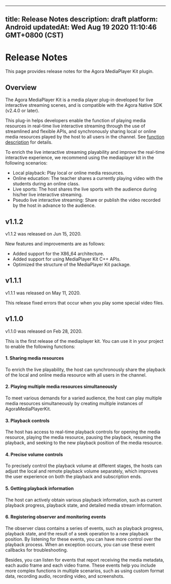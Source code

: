 
---
title: Release Notes
description: draft
platform: Android
updatedAt: Wed Aug 19 2020 11:10:46 GMT+0800 (CST)
---
# Release Notes
This page provides release notes for the Agora MediaPlayer Kit plugin.

## Overview
The Agora MediaPlayer Kit is a media player plug-in developed for live interactive streaming scenes, and is compatible with the Agora Native SDK (v2.4.0 or later).

This plug-in helps developers enable the function of playing media resources in real-time live interactive streaming through the use of streamlined and flexible APIs, and synchronously sharing local or online media resources played by the host to all users in the channel. See [function description](https://docs.agora.io/en/Interactive%20Broadcast/mediaplayer_android?platform=Android#function-description) for details.

To enrich the live interactive streaming playability and improve the real-time interactive experience, we recommend using the mediaplayer kit in the following scenarios:
- Local playback: Play local or online media resources.
- Online education: The teacher shares a currently playing video with the students during an online class.
- Live sports: The host shares the live sports with the audience during his/her live interactive streaming.
- Pseudo live interactive streaming: Share or publish the video recorded by the host in advance to the audience.

## v1.1.2

v1.1.2 was released on Jun 15, 2020.

New features and improvements are as follows:
- Added support for the X86_64 architecture.
- Added support for using MediaPlayer Kit C++ APIs.
- Optimized the structure of the MediaPlayer Kit package.

## v1.1.1

v1.1.1 was released on May 11, 2020.

This release fixed errors that occur when you play some special video files.

## v1.1.0

v1.1.0 was released on Feb 28, 2020.

This is the first release of the mediaplayer kit. You can use it in your project to enable the following functions:

#### 1. Sharing media resources
To enrich the live playability, the host can synchronously share the playback of the local and online media resource with all users in the channel.

#### 2. Playing multiple media resources simultaneously
To meet various demands for a varied audience, the host can play multiple media resources simultaneously by creating multiple instances of AgoraMediaPlayerKit.

#### 3. Playback controls
The host has access to real-time playback controls for opening the media resource, playing the media resource, pausing the playback, resuming the playback, and seeking to the new playback position of the media resource.

#### 4. Precise volume controls
To precisely control the playback volume at different stages, the hosts can adjust the local and remote playback volume separately, which improves the user experience on both the playback and subscription ends.

#### 5. Getting playback information
The host can actively obtain various playback information, such as current playback progress, playback state, and detailed media stream information.

#### 6. Registering observer and monitoring events
The observer class contains a series of events, such as playback progress, playback state, and the result of a seek operation to a new playback position. By listening for these events, you can have more control over the playback process. When an exception occurs, you can use these event callbacks for troubleshooting.

Besides, you can listen for events that report receiving the media metadata, each audio frame and each video frame. These events help you include more complex functions in multiple scenarios, such as using custom format data, recording audio, recording video, and screenshots.
